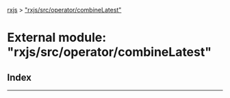 [rxjs](../README.md) > ["rxjs/src/operator/combineLatest"](../modules/_rxjs_src_operator_combinelatest_.md)

# External module: "rxjs/src/operator/combineLatest"

## Index

---

